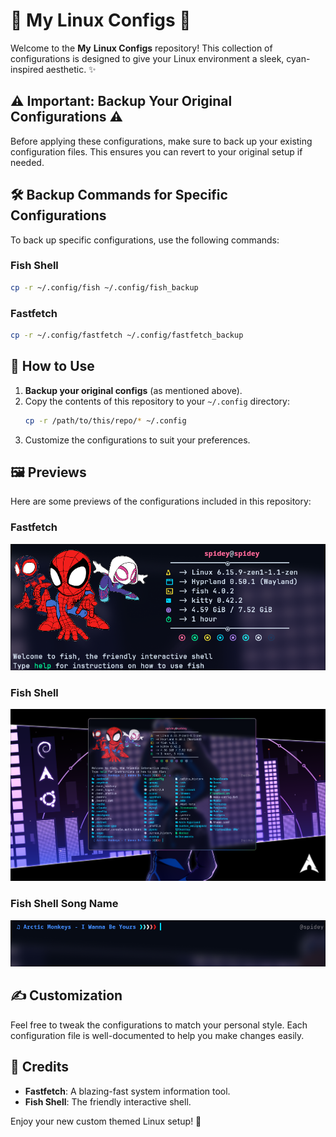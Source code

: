 # 🌊 My Linux Configs 🌊

Welcome to the **My** **Linux Configs** repository! This collection of configurations is designed to give your Linux environment a sleek, cyan-inspired aesthetic. ✨

## ⚠️ Important: Backup Your Original Configurations ⚠️

Before applying these configurations, make sure to back up your existing configuration files. This ensures you can revert to your original setup if needed.

## 🛠️ Backup Commands for Specific Configurations

To back up specific configurations, use the following commands:

### Fish Shell

```bash
cp -r ~/.config/fish ~/.config/fish_backup
```

### Fastfetch

```bash
cp -r ~/.config/fastfetch ~/.config/fastfetch_backup
```

## 📂 How to Use

1. **Backup your original configs** (as mentioned above).
2. Copy the contents of this repository to your `~/.config` directory:
   ```bash
   cp -r /path/to/this/repo/* ~/.config
   ```
3. Customize the configurations to suit your preferences.

## 🖼️ Previews

Here are some previews of the configurations included in this repository:

### Fastfetch

![Fastfetch Preview](previews/fastfetch-preview.png)

### Fish Shell

![Fish Final Preview](previews/fish-final-preview.png)

### Fish Shell Song Name

![Fish Song Name Preview](previews/fish-song-name.png)

## ✍️ Customization

Feel free to tweak the configurations to match your personal style. Each configuration file is well-documented to help you make changes easily.

## 💙 Credits

- **Fastfetch**: A blazing-fast system information tool.
- **Fish Shell**: The friendly interactive shell.

Enjoy your new custom themed Linux setup! 🌟
